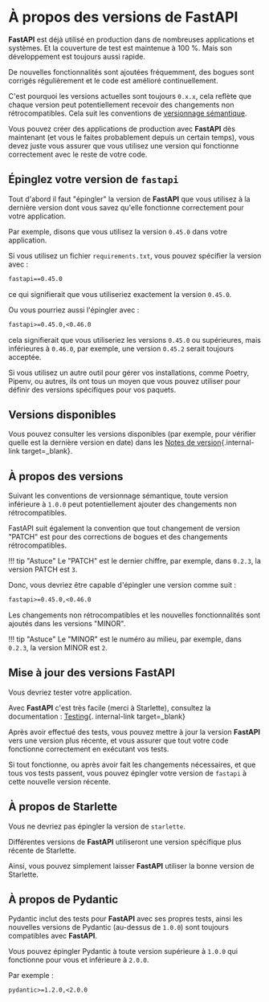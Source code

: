 # À propos des versions de FastAPI

**FastAPI** est déjà utilisé en production dans de nombreuses applications et systèmes. Et la couverture de test est maintenue à 100 %. Mais son développement est toujours aussi rapide.

De nouvelles fonctionnalités sont ajoutées fréquemment, des bogues sont corrigés régulièrement et le code est 
amélioré continuellement.

C'est pourquoi les versions actuelles sont toujours `0.x.x`, cela reflète que chaque version peut potentiellement 
recevoir des changements non rétrocompatibles. Cela suit les conventions de <a href="https://semver.org/" class="external-link" 
target="_blank">versionnage sémantique</a>.

Vous pouvez créer des applications de production avec **FastAPI** dès maintenant (et vous le faites probablement depuis un certain temps), vous devez juste vous assurer que vous utilisez une version qui fonctionne correctement avec le reste de votre code.

## Épinglez votre version de `fastapi`

Tout d'abord il faut "épingler" la version de **FastAPI** que vous utilisez à la dernière version dont vous savez 
qu'elle fonctionne correctement pour votre application.

Par exemple, disons que vous utilisez la version `0.45.0` dans votre application.

Si vous utilisez un fichier `requirements.txt`, vous pouvez spécifier la version avec :

```txt
fastapi==0.45.0
```

ce qui signifierait que vous utiliseriez exactement la version `0.45.0`.

Ou vous pourriez aussi l'épingler avec :

```txt
fastapi>=0.45.0,<0.46.0
```

cela signifierait que vous utiliseriez les versions `0.45.0` ou supérieures, mais inférieures à `0.46.0`, par exemple, une version `0.45.2` serait toujours acceptée.

Si vous utilisez un autre outil pour gérer vos installations, comme Poetry, Pipenv, ou autres, ils ont tous un moyen que vous pouvez utiliser pour définir des versions spécifiques pour vos paquets.

## Versions disponibles

Vous pouvez consulter les versions disponibles (par exemple, pour vérifier quelle est la dernière version en date) dans les [Notes de version](../release-notes.md){.internal-link target=_blank}.

## À propos des versions

Suivant les conventions de versionnage sémantique, toute version inférieure à `1.0.0` peut potentiellement ajouter 
des changements non rétrocompatibles.

FastAPI suit également la convention que tout changement de version "PATCH" est pour des corrections de bogues et 
des changements rétrocompatibles.

!!! tip "Astuce"
    Le "PATCH" est le dernier chiffre, par exemple, dans `0.2.3`, la version PATCH est `3`.

Donc, vous devriez être capable d'épingler une version comme suit :

```txt
fastapi>=0.45.0,<0.46.0
```

Les changements non rétrocompatibles et les nouvelles fonctionnalités sont ajoutés dans les versions "MINOR".

!!! tip "Astuce"
    Le "MINOR" est le numéro au milieu, par exemple, dans `0.2.3`, la version MINOR est `2`.

## Mise à jour des versions FastAPI

Vous devriez tester votre application.

Avec **FastAPI** c'est très facile (merci à Starlette), consultez la documentation : [Testing](../tutorial/testing.md){.
internal-link target=_blank}

Après avoir effectué des tests, vous pouvez mettre à jour la version **FastAPI** vers une version plus récente, et vous assurer que tout votre code fonctionne correctement en exécutant vos tests.

Si tout fonctionne, ou après avoir fait les changements nécessaires, et que tous vos tests passent, vous pouvez 
épingler votre version de `fastapi` à cette nouvelle version récente.

## À propos de Starlette

Vous ne devriez pas épingler la version de `starlette`.

Différentes versions de **FastAPI** utiliseront une version spécifique plus récente de Starlette.

Ainsi, vous pouvez simplement laisser **FastAPI** utiliser la bonne version de Starlette.

## À propos de Pydantic

Pydantic inclut des tests pour **FastAPI** avec ses propres tests, ainsi les nouvelles versions de Pydantic (au-dessus 
de `1.0.0`) sont toujours compatibles avec **FastAPI**.

Vous pouvez épingler Pydantic à toute version supérieure à `1.0.0` qui fonctionne pour vous et inférieure à `2.0.0`.

Par exemple :

```txt
pydantic>=1.2.0,<2.0.0
```